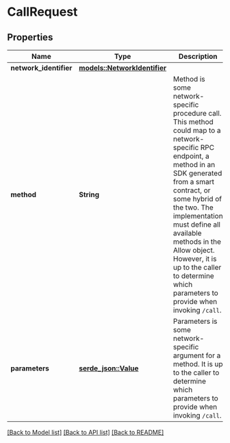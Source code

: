 # CallRequest

## Properties

| Name                   | Type                                                  | Description                                                                                                                                                                                                                                                                                                                                                        | Notes |
| ---------------------- | ----------------------------------------------------- | ------------------------------------------------------------------------------------------------------------------------------------------------------------------------------------------------------------------------------------------------------------------------------------------------------------------------------------------------------------------ | ----- |
| **network_identifier** | [**models::NetworkIdentifier**](NetworkIdentifier.md) |                                                                                                                                                                                                                                                                                                                                                                    |       |
| **method**             | **String**                                            | Method is some network-specific procedure call. This method could map to a network-specific RPC endpoint, a method in an SDK generated from a smart contract, or some hybrid of the two. The implementation must define all available methods in the Allow object. However, it is up to the caller to determine which parameters to provide when invoking `/call`. |       |
| **parameters**         | [**serde_json::Value**](.md)                          | Parameters is some network-specific argument for a method. It is up to the caller to determine which parameters to provide when invoking `/call`.                                                                                                                                                                                                                  |       |

[[Back to Model list]](../README.md#documentation-for-models)
[[Back to API list]](../README.md#documentation-for-api-endpoints) [[Back to README]](../README.md)
